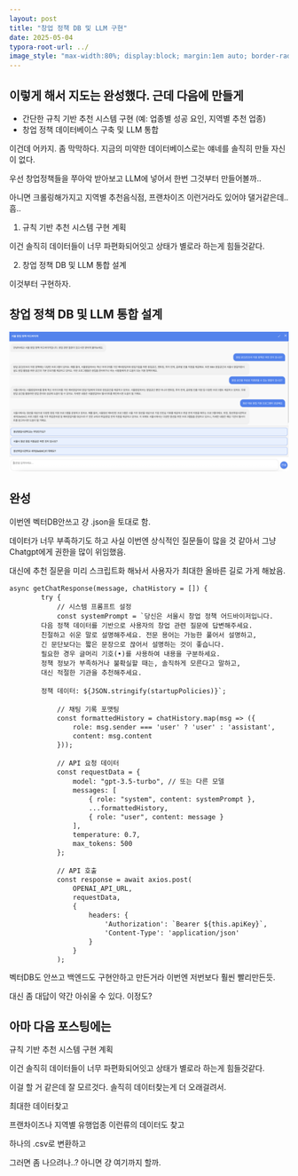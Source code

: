 ```yaml
---
layout: post
title: "창업 정책 DB 및 LLM 구현"
date: 2025-05-04
typora-root-url: ../
image_style: "max-width:80%; display:block; margin:1em auto; border-radius:10px; box-shadow:2px 2px 8px rgba(0,0,0,0.8);"
---
```


## 이렇게 해서 지도는 완성했다. 근데 다음에 만들게 

- 간단한 규칙 기반 추천 시스템 구현 (예: 업종별 성공 요인, 지역별 추천 업종)
- 창업 정책 데이터베이스 구축 및 LLM 통합

이건데 어카지. 좀 막막하다. 지금의 미약한 데이터베이스로는 얘네를 솔직히 만들 자신이 없다. 



우선 창업정책들을 쭈아악 받아보고 LLM에 넣어서 한번 그것부터 만들어볼까..

아니면 크롤링해가지고 지역별 추천음식점, 프랜차이즈 이런거라도 있어야 댈거같은데.. 흠..



1. 규칙 기반 추천 시스템 구현 계획

이건 솔직히 데이터들이 너무 파편화되어잇고 상태가 별로라 하는게 힘들것같다.

2. 창업 정책 DB 및 LLM 통합 설계

이것부터 구현하자.



## 창업 정책 DB 및 LLM 통합 설계



![image-20250504070356664](/assets/img/image-20250504070356664.png)



## 완성

이번엔 벡터DB안쓰고 걍 .json을 토대로 함.

데이터가 너무 부족하기도 하고 사실 이번엔 상식적인 질문들이 많을 것 같아서 그냥 Chatgpt에게 권한을 많이 위임했음.

대신에 추천 질문을 미리 스크립트화 해놔서 사용자가 최대한 올바른 길로 가게 해놨음.

```
async getChatResponse(message, chatHistory = []) {
        try {
            // 시스템 프롬프트 설정
            const systemPrompt = `당신은 서울시 창업 정책 어드바이저입니다.
        다음 정책 데이터를 기반으로 사용자의 창업 관련 질문에 답변해주세요.
        친절하고 쉬운 말로 설명해주세요. 전문 용어는 가능한 풀어서 설명하고,
        긴 문단보다는 짧은 문장으로 끊어서 설명하는 것이 좋습니다.
        필요한 경우 글머리 기호(•)를 사용하여 내용을 구분하세요.
        정책 정보가 부족하거나 불확실할 때는, 솔직하게 모른다고 말하고,
        대신 적절한 기관을 추천해주세요.

        정책 데이터: ${JSON.stringify(startupPolicies)}`;

            // 채팅 기록 포맷팅
            const formattedHistory = chatHistory.map(msg => ({
                role: msg.sender === 'user' ? 'user' : 'assistant',
                content: msg.content
            }));

            // API 요청 데이터
            const requestData = {
                model: "gpt-3.5-turbo", // 또는 다른 모델
                messages: [
                    { role: "system", content: systemPrompt },
                    ...formattedHistory,
                    { role: "user", content: message }
                ],
                temperature: 0.7,
                max_tokens: 500
            };

            // API 호출
            const response = await axios.post(
                OPENAI_API_URL,
                requestData,
                {
                    headers: {
                        'Authorization': `Bearer ${this.apiKey}`,
                        'Content-Type': 'application/json'
                    }
                }
            );
```



벡터DB도 안쓰고 백엔드도 구현안하고 만든거라 이번엔 저번보다 훨씬 빨리만든듯.

대신 좀 대답이 약간 아쉬울 수 있다. 이정도? 



## 아마 다음 포스팅에는

규칙 기반 추천 시스템 구현 계획

이건 솔직히 데이터들이 너무 파편화되어잇고 상태가 별로라 하는게 힘들것같다.

이걸 할 거 같은데 잘 모르것다. 솔직히 데이터찾는게 더 오래걸려서. 

최대한 데이터찾고

프랜차이즈나 지역별 유행업종 이런류의 데이터도 찾고

 하나의 .csv로 변환하고

그러면 좀 나으려나..? 아니면 걍 여기까지 할까. 







